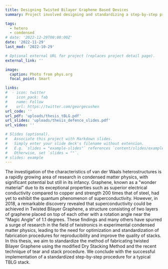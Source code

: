 ```yaml
---
title: Designing Twisted Bilayer Graphene Based Devices
summary: Project involved designing and standardizing a step-by-step procedure for hBN encapsulated tBLG stack.

tags:
  - hetero
  - condensed
# date: '2022-12-29T00:00:00Z'
date: '2022-11-29'
last_mod: '2022-10-29'

# Optional external URL for project (replaces project detail page).
external_link: ''

image:
  caption: Photo from phys.org
  focal_point: Smart

links:
#  - icon: twitter
#    icon_pack: fab
#    name: Follow
#    url: https://twitter.com/georgecushen
url_code: ''
url_pdf: 'uploads/thesis_tBLG.pdf'
url_slides: 'uploads/thesis_defence_slides.pdf'
url_video: ''

# Slides (optional).
#   Associate this project with Markdown slides.
#   Simply enter your slide deck's filename without extension.
#   E.g. `slides = "example-slides"` references `content/slides/example-slides.md`.
#   Otherwise, set `slides = ""`.
# slides: example
---
```


The investigation of the characteristics of van der Waals heterostructures is a rapidly growing area of research in condensed matter physics, with significant potential but still in its infancy. Graphene, known as a "wonder material" due to its exceptional properties such as superior electrical conductivity compared to copper and strength 200 times that of steel, had yet to exhibit the quantum phenomenon of superconductivity. However, in 2018, a remarkable discovery revealed that superconductivity could be achieved in Twisted Bilayer Graphene, a structure consisting of two layers of graphene placed on top of each other with a rotation angle near the "Magic Angle" of 1.1 degrees. These findings and many others have spurred a surge of research in the field of twistronics in experimental condensed matter physics, leading to the need for optimization and standardization of fabrication procedures for reproducibility and improve the quality of stacks. In this thesis, we aim to standardize the method of fabricating twisted Bilayer Graphene using the modified Dry Stacking Method and the recent technique of tear and stack procedure. We conclude with the successful implementation of a standardized step-by-step procedure for a typical TBLG stack.
